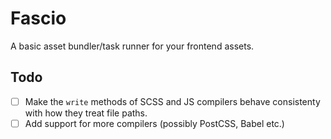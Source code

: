 # Fascio

A basic asset bundler/task runner for your frontend assets.

## Todo

-   [ ] Make the `write` methods of SCSS and JS compilers behave consistenty with how they treat file paths.
-   [ ] Add support for more compilers (possibly PostCSS, Babel etc.)
